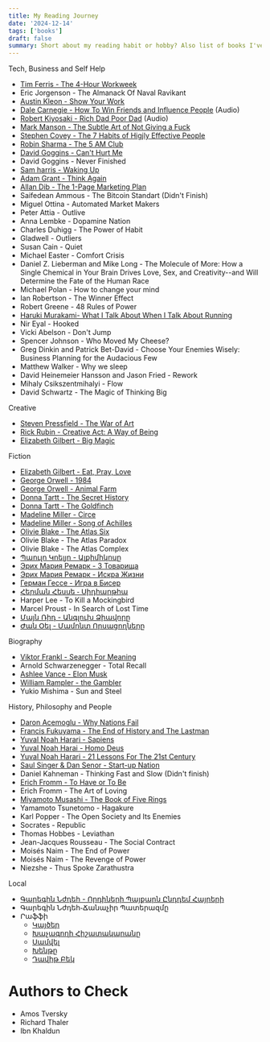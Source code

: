 ```yaml
---
title: My Reading Journey
date: '2024-12-14'
tags: ['books']
draft: false
summary: Short about my reading habit or hobby? Also list of books I've read and I am gonna read
---
```





Tech, Business and Self Help
* [Tim Ferris - The 4-Hour Workweek]()
* Eric Jorgenson - The Almanack Of Naval Ravikant
* [Austin Kleon - Show Your Work]()
* [Dale Carnegie - How To Win Friends and Influence People]() (Audio)
* [Robert Kiyosaki - Rich Dad Poor Dad]() (Audio)
* [Mark Manson - The Subtle Art of Not Giving a Fuck]()
* [Stephen Covey - The 7 Habits of Higjly Effective People]()
* [Robin Sharma - The 5 AM Club]()
* [David Goggins - Can't Hurt Me]()
* David Goggins - Never Finished 
* [Sam harris - Waking Up]()
* [Adam Grant - Think Again]()
* [Allan Dib - The 1-Page Marketing Plan]()
* Saifedean Ammous - The Bitcoin Standart (Didn't Finish)
* Miguel Ottina - Automated Market Makers
* Peter Attia - Outlive
* Anna Lembke - Dopamine Nation
* Charles Duhigg - The Power of Habit
* Gladwell - Outliers 
* Susan Cain - Quiet
* Michael Easter - Comfort Crisis
* Daniel Z. Lieberman and Mike Long - The Molecule of More: How a Single Chemical in Your Brain Drives Love, Sex, and Creativity--and Will Determine the Fate of the Human Race
* Michael Polan - How to change your mind 
* Ian Robertson - The Winner Effect
* Robert Greene - 48 Rules of Power
* [Haruki Murakami- What I Talk About When I Talk About Running]()
* Nir Eyal - Hooked
* Vicki Abelson - Don't Jump
* Spencer Johnson - Who Moved My Cheese?
* Greg Dinkin and Patrick Bet-David - Choose Your Enemies Wisely: Business Planning for the Audacious Few
* Matthew Walker - Why we sleep
* David Heinemeier Hansson and Jason Fried - Rework
* Mihaly Csikszentmihalyi - Flow 
* David Schwartz - The Magic of Thinking Big

  
 

Creative
* [Steven Pressfield - The War of Art]()
* [Rick Rubin - Creative Act: A Way of Being]()
* [Elizabeth Gilbert - Big Magic]()

Fiction
* [Elizabeth Gilbert - Eat, Pray, Love]()
* [George Orwell - 1984]()
* [George Orwell - Animal Farm]()
* [Donna Tartt - The Secret History]()
* [Donna Tartt - The Goldfinch]()
* [Madeline Miller - Circe]()
* [Madeline Miller - Song of Achilles]()
* [Olivie Blake - The Atlas Six]()
* Olivie Blake - The Atlas Paradox
* Olivie Blake - The Atlas Complex
* [Պաուլո Կոելյո - Ալքիմիկոսը]()
* [Эрих Мария Ремарк - 3 Товарища]()
* [Эрих Мария Ремарк - Искра Жизни]()
* [Герман Гессе - Игра в Бисер]()
* [Հերման Հեսսե ֊ Սիդհարթհա]()
* Harper Lee - To Kill a Mockingbird
* Marcel Proust - In Search of Lost Time
* [Մայն Ռիդ - Անգլուխ Ձիավորը]()
* [Ժան Օել - Մամոնտ Որսացողները]()


Biography
* [Viktor Frankl - Search For Meaning]()
* Arnold Schwarzenegger -  Total Recall
* [Ashlee Vance - Elon Musk]()
* [William Rampler - the Gambler]()
* Yukio Mishima - Sun and Steel


History, Philosophy and People
* [Daron Acemoglu - Why Nations Fail]()
* [Francis Fukuyama - The End of History and The Lastman]()
* [Yuval Noah Harari - Sapiens]()
* [Yuval Noah Harai - Homo Deus]()
* [Yuval Noah Harari - 21 Lessons For The 21st Century]() 
* [Saul Singer & Dan Senor - Start-up Nation]()
* Daniel Kahneman - Thinking Fast and Slow (Didn't finish)
* [Erich Fromm - To Have or To Be]()
* Erich Fromm - The Art of Loving
* [Miyamoto Musashi - The Book of Five Rings]()
* Yamamoto Tsunetomo - Hagakure
* Karl Popper - The Open Society and Its Enemies
* Socrates - Republic
* Thomas Hobbes - Leviathan
* Jean-Jacques Rousseau - The Social Contract
* Moisés Naim - The End of Power
* Moisés Naim - The Revenge of Power
* Niezshe - Thus Spoke Zarathustra





Local
* [Գարեգին Նժդեհ - Որդիների Պայքարն Ընդդեմ Հայրերի]()
* Գարեգին Նժդեհ֊Ճանաչիր Պատերազմը 
* Րաֆֆի
    * [Կայծեր]()
    * [Խաչագողի Հիշատակարանը]()
    * [Սամվել]()
    * [Խենթը]()
    * [Դավիթ Բեկ]()
  

# Authors to Check
* Amos Tversky
* Richard Thaler
* Ibn Khaldun


